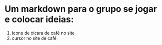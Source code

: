 # Um markdown para o grupo se jogar e colocar ideias:

1. ícone de xícara de café no site 
2. cursor no site de café

